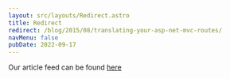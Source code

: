 ```yaml
---
layout: src/layouts/Redirect.astro
title: Redirect
redirect: /blog/2015/08/translating-your-asp-net-mvc-routes/
navMenu: false
pubDate: 2022-09-17
---
```

<div>
Our article feed can be found <a href="/blog/2015/08/translating-your-asp-net-mvc-routes/">here</a>
</div>
